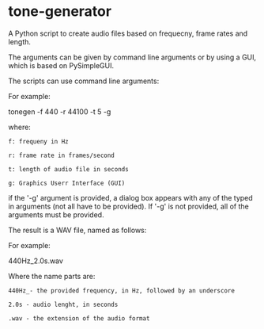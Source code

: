 # tone-generator
A Python script to create audio files based on frequecny, frame rates and length.

The arguments can be given by command line arguments or by using a GUI, which is based on PySimpleGUI.

The scripts can use command line arguments:

For example:

  tonegen -f 440 -r 44100 -t 5 -g
  
  where:
  
    f: frequeny in Hz
    
    r: frame rate in frames/second
    
    t: length of audio file in seconds
    
    g: Graphics Userr Interface (GUI)
    
    
if the '-g' argument is provided, a dialog box appears with any of the typed in arguments (not all have to be provided). If '-g' is not provided, all of the arguments must be provided.

The result is a WAV file, named as follows:

For example:

  440Hz_2.0s.wav
  
  Where the name parts are:
  
    440Hz_- the provided frequency, in Hz, followed by an underscore
    
    2.0s - audio lenght, in seconds
    
    .wav - the extension of the audio format
   
